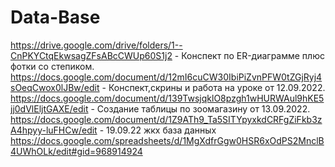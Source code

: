 # Data-Base
https://drive.google.com/drive/folders/1--CnPKYCtqEkwsagZFsABcCWUp60S1j2 - Конспект по ER-диаграмме плюс фотки со степиком.
https://docs.google.com/document/d/12mI6cuCW30IbiPiZvnPFW0tZGjRyj4sOeqCwox0lJBw/edit - Конспект,скрины и работа на уроке от 12.09.2022.
https://docs.google.com/document/d/139TwsjqklO8pzgh1wHURWAul9hKE5jj0dVlEljtGAXE/edit - Создание таблицы по зоомагазину от 13.09.2022.
https://docs.google.com/document/d/1Z9ATh9_Ta5SITYpyxkdCRFgZiFkb3zA4hpyy-luFHCw/edit - 19.09.22 жкх база данных
https://docs.google.com/spreadsheets/d/1MgXdfrGgw0HSR6xOdPS2MnclB4UWhOLk/edit#gid=968914924 
